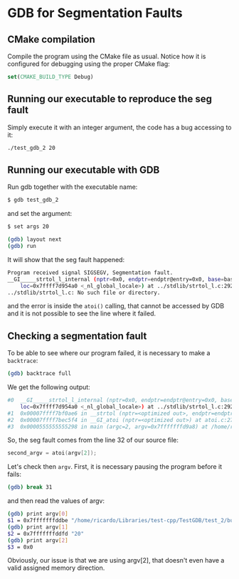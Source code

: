 # GDB for Segmentation Faults

## CMake compilation

Compile the program using the CMake file as usual. Notice how it is configured for debugging using the proper CMake flag:

```cmake
set(CMAKE_BUILD_TYPE Debug)
```
## Running our executable to reproduce the seg fault

Simply execute it with an integer argument, the code has a bug accessing to it:

```bash
./test_gdb_2 20
```

## Running our executable with GDB

Run gdb together with the executable name: 

```bash
$ gdb test_gdb_2
```

and set the argument:

```bash
$ set args 20
```

```bash
(gdb) layout next
(gdb) run
```

It will show that the seg fault happened:

```bash
Program received signal SIGSEGV, Segmentation fault.
__GI_____strtol_l_internal (nptr=0x0, endptr=endptr@entry=0x0, base=base@entry=10, group=group@entry=0,
    loc=0x7ffff7d954a0 <_nl_global_locale>) at ../stdlib/strtol_l.c:292
../stdlib/strtol_l.c: No such file or directory.
```

and the error is inside the `atoi()` calling, that cannot be accessed by GDB and it is not possible to see the line where it failed. 

## Checking a segmentation fault

To be able to see where our program failed, it is necessary to make a `backtrace`:

```bash
(gdb) backtrace full
```

We get the following output:

```bash
#0  __GI_____strtol_l_internal (nptr=0x0, endptr=endptr@entry=0x0, base=base@entry=10, group=group@entry=0,
    loc=0x7ffff7d954a0 <_nl_global_locale>) at ../stdlib/strtol_l.c:292
#1  0x00007ffff7bf0ae6 in __strtol (nptr=<optimized out>, endptr=endptr@entry=0x0, base=base@entry=10) at ../stdlib/strtol.c:106
#2  0x00007ffff7bec5f4 in __GI_atoi (nptr=<optimized out>) at atoi.c:27
#3  0x0000555555555298 in main (argc=2, argv=0x7fffffffd9a8) at /home/ricardo/Libraries/test-cpp/TestGDB/test_2/src/test_gdb.cpp:32
```

So, the seg fault comes from the line 32 of our source file:

```cpp
second_argv = atoi(argv[2]);
```

Let's check then `argv`. First, it is necessary pausing the program before it fails:

```bash
(gdb) break 31
```

and then read the values of argv:

```bash
(gdb) print argv[0]
$1 = 0x7fffffffddbe "/home/ricardo/Libraries/test-cpp/TestGDB/test_2/build/test_gdb"
(gdb) print argv[1]
$2 = 0x7fffffffddfd "20"
(gdb) print argv[2]
$3 = 0x0
```

Obviously, our issue is that we are using argv[2], that doesn't even have a valid assigned memory direction.